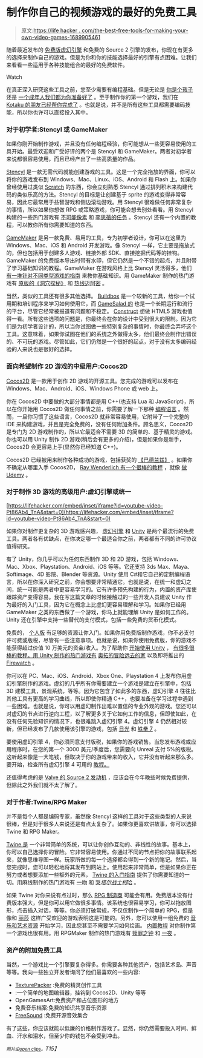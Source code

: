 # 制作你自己的视频游戏的最好的免费工具

> 原文:[https://life hacker . com/the-best-free-tools-for-making-your-own-video-games-1689905461](https://lifehacker.com/the-best-free-tools-for-making-your-own-video-games-1689905461)

随着最近发布的 [免费版虚幻引擎](https://lifehacker.com/unreal-engine-4-is-now-free-for-all-budding-game-develo-1689019522) 和免费的 Source 2 引擎的发布，你现在有更多的选择来制作自己的游戏。但是为你和你的技能选择最好的引擎有点困难。让我们来看看一些适用于各种技能组合的最好的免费软件。

Watch

在真正深入研究这些工具之前，您至少需要有编程基础。但是无论是 [你是个孩子](https://lifehacker.com/how-and-why-to-teach-your-kids-to-code-510588878) 还是 [一个成年人](http://lifehacker.com/learn-to-code-the-full-beginners-guide-5744113)[我们都为你准备好了](http://lifehacker.com/five-best-programming-languages-for-first-time-learners-1494256243) 。至于制作你的第一个游戏，我们在 [Kotaku 的朋友已经帮你完成了](http://kotaku.com/a-beginners-guide-to-making-your-first-video-game-5979539) 。也就是说，并不是所有这些工具都需要编码技能，所以你也许可以直接投入其中。

### 对于初学者:Stencyl 或 GameMaker

如果你刚开始制作游戏，并且没有任何编程经验，你可能想从一些更容易使用的工具开始。最受欢迎和广受好评的两个是 Stencyl 和 GameMaker。两者对初学者来说都很容易使用，而且已经产出了一些高质量的作品。

[Stencyl](http://www.stencyl.com/) 是一款无需代码就能创建游戏的工具。这是一个完全拖放的界面，你可以将你的游戏发布到 Windows、Mac、Linux、iOS、Android 和 Flash 上。如果你曾经使用过类似 [Scratch](https://scratch.mit.edu/) 的东西，你会立刻熟悉 Stencyl 通过排列积木来构建代码的类似乐高的方法。Stencyl 的目标是让创建基于 sprite 的游戏变得非常容易，因此它最常用于益智游戏和侧边滚动游戏。用 Stencyl 很难做任何非常复杂的事情，所以如果你想做 RPG 或策略游戏，你可能会想去别处看看。用 Stencyl 构建的一些热门游戏有 [不可能像素](https://itunes.apple.com/app/impossible-pixel/id567396065) 和 [李思蓓的任务](http://www.zukisquest.com/) 。Stencyl 还有一个内置的教程，可以教你所有你需要知道的东西。

[GameMaker](https://www.yoyogames.com/studio) 是另一款免费、易用的工具，专为初学者设计，你可以在这里为 Windows、Mac、iOS 和 Android 开发游戏。像 Stencyl 一样，它主要是拖放式的，但也包括用于创建多人游戏、链接外部 SDK、直接挖掘代码等的挂钩。GameMaker 的免费版本导出时带有水印，但它仍然是一个不错的起点，并且附带了学习基础知识的教程。GameMaker 在游戏风格上比 Stencyl 灵活得多，他们 [有一堆针对不同类型游戏的指南](http://sandbox.yoyogames.com/make/tutorials) 来教你基础知识。用 GameMaker 制作的热门游戏有 [原版的《洞穴探秘》](http://spelunkyworld.com/original.html) 和 [热线迈阿密](http://hotlinemiami.com/) 。

当然，类似的工具还有很多其他选择。 [Buildbox](https://www.buildbox.com/game-business-challenge/) 是一个较新的工具，给你一个试用期和培训程序来学习如何使用它，而 [GameSalad 的](http://gamesalad.com/) 也是一个长期运行和流行的平台，尽管它经常被报道有问题和不稳定。 [Construct](https://www.scirra.com/construct2) 想做 HTML5 游戏也值得一看。所有这些选项的问题是，你最终会在你的设计中受到很大的限制。因为它们是为初学者设计的，所以当你试图做一些特别复杂的事情时，你最终会弄坏这个工具。这意味着，如果你试图在他们的系统之外做得太多，他们最终会制作出错误的、不可玩的游戏。尽管如此，它们仍然是一个很好的起点，对于没有太多编码经验的人来说也是很好的选择。

### 面向希望制作 2D 游戏的中级用户:Cocos2D

[Cocos2D](http://www.cocos2d-x.org/products#cocos2dx) 是一款用于创作 2D 游戏的开源工具。您完成的游戏可以发布在 Windows、Mac、Android、iOS、Windows Phone 或 web 上。

你在 Cocos2D 中要做的大部分事情都是用 C++(也支持 Lua 和 JavaScript)，所以在你开始用 Cocos2D 做任何事情之前，你需要了解一下那种 [编程语言](http://lifehacker.com/the-case-for-learning-c-as-your-first-programming-langu-1682070792) 。然而，一旦你习惯了这些语言，Cocos2D 就非常容易使用，它附带了一个完整的 IDE 来构建游戏，并且是完全免费的，没有任何附加条件。顾名思义，Cocos2D 是专门为 2D 游戏制作的，所以它最适合不需要 3D 的简单的、基于精灵的游戏。你也可以用 Unity 制作 2D 游戏(稍后会有更多的介绍)，但是如果你是新手，Cocos2D 会更容易上手(显然你已经知道 C++)。

Cocos2D 已经被用来制作各种成功的游戏，包括获奖的 [【巴德兰兹】](http://www.badlandgame.com/) 。如果你不确定从哪里入手 Cocos2D， [Ray Wenderlich 有一个很棒的教程](http://www.raywenderlich.com/25736/how-to-make-a-simple-iphone-game-with-cocos2d-2-x-tutorial) ，就像 [做 Udemy](https://www.udemy.com/cocos2d-101-creating-a-simple-game-for-iphone-from-scratch/) 。

### 对于制作 3D 游戏的高级用户:虚幻引擎或统一

 [https://lifehacker.com/embed/inset/iframe?id=youtube-video-Pt86Ab4_TnA&start=0](https://lifehacker.com/embed/inset/iframe?id=youtube-video-Pt86Ab4_TnA&start=0) 

如果你对制作更复杂的 3D 游戏感兴趣， [虚幻引擎](https://www.unrealengine.com) 和 [Unity](http://unity3d.com/5) 是两个最流行的免费工具。两者各有优缺点，在你决定哪一个最适合你之前，两者都有不同的许可协议值得研究。

有了 Unity，你几乎可以为任何东西制作 3D 和 2D 游戏，包括 Windows、Mac、Xbox、Playstation、Android、iOS 等等。它还支持 3ds Max、Maya、Softimage、4D 影院、Blender 等资源。Unity 使用 C#和它自己的定制编程语言，所以在你深入研究之前，你会想要非常精通它。也就是说，在统一和虚幻之间，统一可能是两者中更容易学习的。它有许多预先构建的行为，内置的资产库使跟踪资产变得容易。我在写这篇文章的时候接触过的一些开发人员建议 Unity 作为最好的入门工具，因为它在概念上比虚幻更容易理解和学习。如果你已经用 GameMaker 之类的东西做了一个游戏，你马上就能理解 Unity 是如何工作的。Unity 还在引擎中支持一些替代的支付模式，包括一些免费的货币化模式。

免费的， [个人版](http://unity3d.com/get-unity) 有足够的资源让你入门。如果你用免费版制作游戏，你不必支付许可费或版税，尽管有一些注意事项。也就是说，如果你使用免费版，你的游戏不能获得超过价值 10 万美元的资金/收入。为了帮助你 [开始使用 Unity](http://unity3d.com/learn/tutorials/modules) ， [有很多很棒的教程。用 Unity 制作的热门游戏有](http://www.digitaltutors.com/software/Unity-tutorials) [奥拓的冒险](http://altosadventure.com/)[远去的家](http://www.gonehomegame.com/) 以及即将推出的 [Firewatch](http://www.firewatchgame.com/) 。

你可以在 PC、Mac、iOS、Android、Xbox One、Playstation 4 上发布你用虚幻引擎制作的游戏。虚幻的几乎所有你需要建立一个游戏是建立在引擎中，包括 3D 建模工具，景观系统，等等。因为它包含了如此多的东西，虚幻引擎 4 往往比其他工具有更高的学习曲线，所以即使你精通 C++，也要准备在学习过程中遇到一些困难。也就是说，你可以用虚幻制作出难以置信的专业外观的游戏。您还可以对虚幻的节点进行逆向工程，以了解更多关于它如何工作的信息，但即使如此，在没有任何先验知识的情况下，也很难跳入虚幻引擎 4。虚幻引擎 4 仍然相对较新，但已经发布了几款使用该引擎的游戏，包括 [日光](http://en.wikipedia.org/wiki/Daylight_(video_game)) 和 [铁拳 7](http://us.tekken.com/#!/en/home) 。

要使用虚幻引擎 4，你必须同意支付版税，如果你的游戏销售。当您发布游戏或应用程序时，在您的第一个 3000 美元/季度后，您需要向 Unreal 支付 5%的版税。这听起来像是一大笔钱，但取决于你的游戏带来的收入，它并没有听起来那么多。要开始，检查所有虚幻引擎 4 可用的 [教程。](https://wiki.unrealengine.com/Videos)

还值得考虑的是 [Valve 的 Source 2 发动机](http://store.steampowered.com/news/16000/) ，应该会在今年晚些时候免费提供，但除此之外我们就不太了解了。

### 对于作者:Twine/RPG Maker

并不是每个人都是编码专家，虽然像 Stencyl 这样的工具对于这些类型的人来说很棒，但是对于很多人来说还是有点太复杂了。如果你更喜欢讲故事，你可以选择 Twine 和 RPG Maker。

[Twine 是](http://twinery.org/) 一个非常简单的系统，可以让你创作互动的、非线性的故事。基本上，你可以自己选择你的冒险。它非常容易使用。你通过不同的节点把你的故事联系起来，就像思维导图一样。玩家所做的每一个选择都会得到一个新的笔记。然后，当您完成时，您可以轻松地将其发布到网站上。使用起来非常简单，但是如果你正在努力或者想要添加一些额外的元素， [Twine 的入门指南](http://twinery.org/wiki/twine2:guide) 提供了你需要知道的一切。用麻线制作的热门游戏有 [一吻](http://www.logolalia.com/hypertexts/a-kiss.html) 和 [哭$塔尔战士柯$哈](http://porpentine.tumblr.com/post/40366802882/porpentine-presenting-cry-tal-warrior-ke-ha-this) 。

如果 Twine 对你来说有点过时，那么 [RPG 制造商](http://www.rpgmakerweb.com/download/free-programs) 可能会有用。免费版本没有付费版本强大，但是你可以用它做很多事情。该系统也很容易学习，你可以拖放图形，点击插入对话，等等。你必须打破常规，不仅仅制作一个简单的 RPG，但是像和 [丽莎](http://store.steampowered.com/app/335670/) 这样广受欢迎的游戏表明这是可能的。另外，您可以使用一组免费的 [音乐和艺术资源](http://www.rpgmakerweb.com/download/additional/other-materials) 开始学习，因此您甚至不需要学习如何绘画。 [内置教程](http://blog.rpgmakerweb.com/category/tutorials/) 对你制作第一个游戏也很有用。用 RPGMaker 制作的热门游戏有 [赎罪之钟](http://rpgmaker.net/games/349/) 和 [一夜](http://rpgmaker.net/games/1577/) 。

### 资产的附加免费工具

当然，一个游戏比一个引擎要复杂得多。你需要各种其他资产，包括艺术品、声音等等。我向一些独立开发者询问了他们最喜欢的一些内容:

*   [TexturePacker](http://www.cocos2d-x.org/) :免费的精灵创作工具
*   :一个简单的地图编辑器，挂钩到 Cocos2D、Unity 等等
*   OpenGamesArt:免费资产和占位图形的地方
*   免费音乐档案:免费的知识共享音乐资源
*   [FreeSound](http://www.freesound.org/) :免费开源音效集合

有了这些，你应该就能以低廉的价格制作游戏了。显然，你仍然需要投入时间、鲜血、汗水和泪水，但至少你的钱包不会受到冲击。

*<small>照片由</small>*[*<small>open clips</small>*](http://pixabay.com/en/tetris-computer-game-building-blocks-151430/)*<small>。</small>T15】*